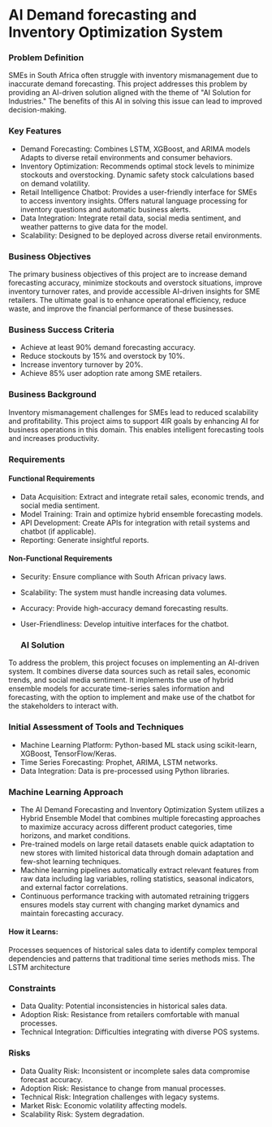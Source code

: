 <h1>AI Demand forecasting and Inventory Optimization System</h1>


<h3>Problem Definition</h3>

SMEs in South Africa often struggle with inventory mismanagement due to inaccurate demand forecasting. This project addresses this problem by providing an AI-driven solution aligned with the theme of "AI Solution for Industries." The benefits of this AI in solving this issue can lead to improved decision-making.


<h3>Key Features</h3>

- Demand Forecasting: Combines LSTM, XGBoost, and ARIMA models
                      Adapts to diverse retail environments and consumer behaviors.
- Inventory Optimization: Recommends optimal stock levels to minimize stockouts and overstocking.
                          Dynamic safety stock calculations based on demand volatility.
- Retail Intelligence Chatbot: Provides a user-friendly interface for SMEs to access inventory insights.
                               Offers natural language processing for inventory questions and automatic business alerts.
- Data Integration: Integrate retail data, social media sentiment, and weather patterns to give data for the model.
- Scalability:  Designed to be deployed across diverse retail environments.


<h3>Business Objectives</h3>

The primary business objectives of this project are to increase demand forecasting accuracy, minimize stockouts and overstock situations, improve inventory turnover rates, and provide accessible AI-driven insights for SME retailers. The ultimate goal is to enhance operational efficiency, reduce waste, and improve the financial performance of these businesses.


<h3>Business Success Criteria</h3>

- Achieve at least 90% demand forecasting accuracy.
- Reduce stockouts by 15% and overstock by 10%.
- Increase inventory turnover by 20%.
- Achieve 85% user adoption rate among SME retailers.


<h3>Business Background</h3>

Inventory mismanagement challenges for SMEs lead to reduced scalability and profitability. This project aims to support 4IR goals by enhancing AI for business operations in this domain. This enables intelligent forecasting tools and increases productivity.


<h3>Requirements</h3>

 <h4>Functional Requirements</h4>
 
- Data Acquisition: Extract and integrate retail sales, economic trends, and social media sentiment.
- Model Training: Train and optimize hybrid ensemble forecasting models.
- API Development: Create APIs for integration with retail systems and chatbot (if applicable).
- Reporting: Generate insightful reports.

<h4>Non-Functional Requirements</h4>

- Security: Ensure compliance with South African privacy laws.
- Scalability: The system must handle increasing data volumes.
- Accuracy: Provide high-accuracy demand forecasting results.
- User-Friendliness: Develop intuitive interfaces for the chatbot.


  <h3>AI Solution</h3>

To address the problem, this project focuses on implementing an AI-driven system. It combines diverse data sources such as retail sales, economic trends, and social media sentiment. It implements the use of hybrid ensemble models for accurate time-series sales information and forecasting, with the option to implement and make use of the chatbot for the stakeholders to interact with.


<h3>Initial Assessment of Tools and Techniques</h3>

- Machine Learning Platform: Python-based ML stack using scikit-learn, XGBoost, TensorFlow/Keras.
- Time Series Forecasting: Prophet, ARIMA, LSTM networks.
- Data Integration: Data is pre-processed using Python libraries.


<h3>Machine Learning Approach</h3>

*   The AI Demand Forecasting and Inventory Optimization System utilizes a Hybrid Ensemble Model that combines multiple forecasting approaches to maximize accuracy across different product categories, time horizons, and market conditions.
*   Pre-trained models on large retail datasets enable quick adaptation to new stores with limited historical data through domain adaptation and few-shot learning techniques.
*   Machine learning pipelines automatically extract relevant features from raw data including lag variables, rolling statistics, seasonal indicators, and external factor correlations.
*   Continuous performance tracking with automated retraining triggers ensures models stay current with changing market dynamics and maintain forecasting accuracy.

<h4>How it Learns:</h4>

   Processes sequences of historical sales data to
   identify complex temporal dependencies and patterns that
   traditional time series methods miss. The LSTM architecture


 <h3>Constraints</h3>

- Data Quality: Potential inconsistencies in historical sales data.
- Adoption Risk: Resistance from retailers comfortable with manual processes.
- Technical Integration: Difficulties integrating with diverse POS systems.


<h3>Risks</h3>

- Data Quality Risk: Inconsistent or incomplete sales data compromise forecast accuracy.
- Adoption Risk: Resistance to change from manual processes.
- Technical Risk: Integration challenges with legacy systems.
- Market Risk: Economic volatility affecting models.
- Scalability Risk: System degradation.

